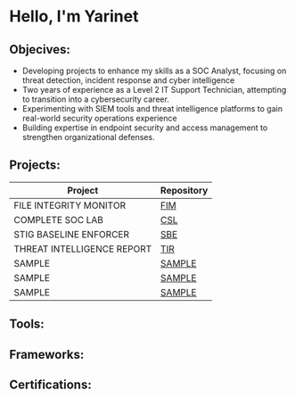 # Hello, I'm Yarinet 

## Objecives:
- Developing projects to enhance my skills as a SOC Analyst, focusing on threat detection, incident response and cyber intelligence
- Two years of experience as a Level 2 IT Support Technician, attempting to transition into a cybersecurity career. 
- Experimenting with SIEM tools and threat intelligence platforms to gain real-world security operations experience
- Building expertise in endpoint security and access management to strengthen organizational defenses.

## Projects:
<table>
  <thead>
    <tr>
      <th>Project</th>
      <th>Repository</th>
    </tr>
  </thead>
  <tbody>
    <tr>
      <td>FILE INTEGRITY MONITOR</td>
      <td><a href="https://github.com/YarinetXYZ/FIM">FIM</a></td>
    </tr>
    <tr>
      <td>COMPLETE SOC LAB</td>
      <td><a href="https://github.com/YarinetXYZ/CSL">CSL</a></td>
    </tr>
    <tr>
      <td>STIG BASELINE ENFORCER</td>
      <td><a href="https://github.com/YarinetXYZ/SBE">SBE</a></td>
    </tr>
    <tr>
      <td>THREAT INTELLIGENCE REPORT</td>
      <td><a href="https://github.com/YarinetXYZ/TIR">TIR</td>
    </tr>
    <tr>
      <td>SAMPLE</td>
      <td><a href="https://github.com/YarinetXYZ">SAMPLE</td>
    </tr>
    <tr>
      <td>SAMPLE</td>
      <td><a href="https://github.com/YarinetXYZ">SAMPLE</td>
    </tr>
      <tr>
      <td>SAMPLE</td>
      <td><a href="https://github.com/YarinetXYZ">SAMPLE</td>
    </tr> 
  </tbody>
</table>

## Tools:

## Frameworks:

## Certifications:


